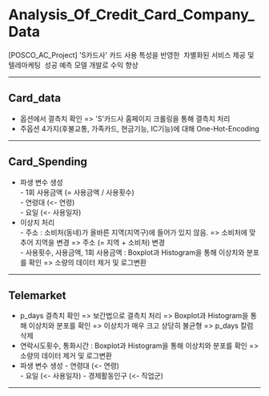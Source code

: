 # Analysis_Of_Credit_Card_Company_Data
[POSCO_AC_Project] 'S카드사' 카드 사용 특성을 반영한  차별화된 서비스 제공 및 텔레마케팅  성공 예측 모델 개발로 수익 향상

---
## Card_data
- 옵션에서 결측치 확인 => 'S'카드사 홈페이지 크롤링을 통해 결측치 처리
- 주옵션 4가지(후불교통, 가족카드, 현금기능, IC기능)에 대해 One-Hot-Encoding
---
## Card_Spending
- 파생 변수 생성  
  \- 1회 사용금액 (= 사용금액 / 사용횟수)  
  \- 연령대 (<- 연령)  
  \- 요일 (<- 사용일자)  
 - 이상치 처리  
  \- 주소 : 소비처(동네)가 올바른 지역(지역구)에 들어가 있지 않음. => 소비처에 맞추어 지역을 변경 => 주소 (= 지역 + 소비처) 변경  
  \- 사용횟수, 사용금액, 1회 사용금액 : Boxplot과 Histogram을 통해 이상치와 분포를 확인 => 소량의 데이터 제거 및 로그변환  
  ---
## Telemarket
- p_days 결측치 확인 => 보간법으로 결측치 처리 => Boxplot과 Histogram을 통해 이상치와 분포를 확인 => 이상치가 매우 크고 상당히 불균형 => p_days 칼럼 삭제
- 연락시도횟수, 통화시간 : Boxplot과 Histogram을 통해 이상치와 분포를 확인 => 소량의 데이터 제거 및 로그변환 
- 파생 변수 생성
  \- 연령대 (<- 연령)  
  \- 요일 (<- 사용일자) 
  \- 경제활동인구 (<- 직업군)
---
